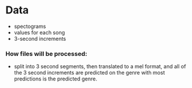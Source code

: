 # Data
- spectograms
- values for each song
- 3-second increments

### How files will be processed:
- split into 3 second segments, then translated to a mel format, and all of the 3 second increments are predicted on the genre with most predictions is the predicted genre.